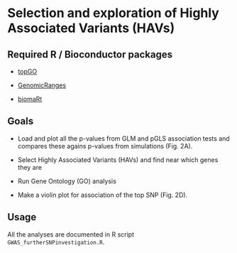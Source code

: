 #  Selection and exploration of Highly Associated Variants (HAVs) 

## Required R / Bioconductor packages

* [topGO](https://bioconductor.org/packages/release/bioc/html/topGO.html)

* [GenomicRanges](https://bioconductor.org/packages/release/bioc/html/GenomicRanges.html) 

* [biomaRt](https://bioconductor.org/packages/release/bioc/html/biomaRt.html) 


## Goals 

* Load and plot all the p-values from GLM and pGLS association tests and compares these agains p-values from simulations (Fig. 2A). 

* Select Highly Associated Variants (HAVs) and find near which genes they are

* Run Gene Ontology (GO) analysis

* Make a violin plot for association of the top SNP (Fig. 2D).
 

## Usage

All the analyses are documented in R script `GWAS_furtherSNPinvestigation.R`. 

